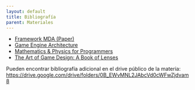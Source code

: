 ```yaml
---
layout: default
title: Bibliografía
parent: Materiales
---
```


- [Framework MDA (Paper)](https://www.cs.northwestern.edu/~hunicke/MDA.pdf)
- [Game Engine Architecture](https://www.amazon.com/Engine-Architecture-Second-Jason-Gregory/dp/1466560010/)
- [Mathematics & Physics for Programmers ](https://www.amazon.com/Mathematics-Physics-Programmers-Game-Development/dp/1435457331)
- [The Art of Game Design: A Book of Lenses](https://www.amazon.com/Art-Game-Design-Lenses-Second/dp/1466598646/)

Pueden encontrar bibliografía adicional en el drive público de la materia: https://drive.google.com/drive/folders/0B_EWvMNL2JAbcVd0cWFwZjdvam8
